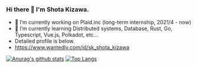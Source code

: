 ### Hi there 👋 I'm Shota Kizawa.

- 🔭 I’m currently working on Plaid.inc (long-term internship, 2021/4 - now)
- 🌱 I’m currently learning Distributed systems, Database, Rust, Go, Typescript, Vue.js, Polkadot, etc...
- Detailed profile is below.
- https://www.wantedly.com/id/sk_shota_kizawa

<!-- **kiibo382/kiibo382** is a ✨ _special_ ✨ repository because its `README.md` (this file) appears on your GitHub profile.

Here are some ideas to get you started:

- 🌱 I’m currently learning ...
- 👯 I’m looking to collaborate on ...
- 🤔 I’m looking for help with ...
- 💬 Ask me about ...
- 📫 How to reach me: ...
- 😄 Pronouns: ...
- ⚡ Fun fact: ... -->

[![Anurag's github stats](https://github-readme-stats.vercel.app/api?username=kiibo382&count_private=true&show_icons=true)](https://github.com/anuraghazra/github-readme-stats)
[![Top Langs](https://github-readme-stats.vercel.app/api/top-langs/?username=kiibo382&layout=compact&hide=j)](https://github.com/anuraghazra/github-readme-stats)

<!-- [![Top Langs](https://github-readme-stats.vercel.app/api/top-langs/?username=kiibo382)](https://github.com/anuraghazra/github-readme-stats) -->
